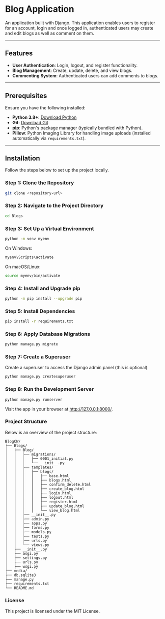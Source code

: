 # Blog Application

An application built with Django. This application enables users to register for an account, login and once logged in, authenticated users may create and edit blogs as well as comment on them.

---

## Features

- **User Authentication**: Login, logout, and register functionality.
- **Blog Management**: Create, update, delete, and view blogs.
- **Commenting System**: Authenticated users can add comments to blogs.

---

## Prerequisites

Ensure you have the following installed:

- **Python 3.8+**: [Download Python](https://www.python.org/downloads/)
- **Git**: [Download Git](https://git-scm.com/downloads)
- **pip**: Python's package manager (typically bundled with Python).
- **Pillow**: Python Imaging Library for handling image uploads (installed automatically via `requirements.txt`).

---

## Installation

Follow the steps below to set up the project locally.

### Step 1: Clone the Repository

```bash
git clone <repository-url>
```

### Step 2: Navigate to the Project Directory

```bash
cd Blogs
```

### Step 3: Set Up a Virtual Environment

```bash
python -m venv myenv
```
On Windows:

```bash
myenv\Scripts\activate
```
On macOS/Linux:

```bash
source myenv/bin/activate
```
### Step 4: Install and Upgrade pip

```bash
python -m pip install --upgrade pip
```
### Step 5: Install Dependencies

```bash
pip install -r requirements.txt
```
### Step 6: Apply Database Migrations

```bash
python manage.py migrate
```
### Step 7: Create a Superuser
Create a superuser to access the Django admin panel (this is optional)

```bash
python manage.py createsuperuser
```

### Step 8: Run the Development Server

```bash
python manage.py runserver
```
Visit the app in your browser at http://127.0.0.1:8000/.

### Project Structure
Below is an overview of the project structure:

```plaintext 
BlogCW/
├── Blogs/
│   ├── Blog/
│   │   ├── migrations/
│   │   │   ├── 0001_initial.py
│   │   │   └── __init__.py
│   │   ├── templates/
│   │   │   ├── blogs/
│   │   │   │   ├── base.html
│   │   │   │   ├── blogs.html
│   │   │   │   ├── confirm_delete.html
│   │   │   │   ├── create_blog.html
│   │   │   │   ├── login.html
│   │   │   │   ├── logout.html
│   │   │   │   ├── register.html
│   │   │   │   ├── update_blog.html
│   │   │   │   └── view_blog.html
│   │   ├── __init__.py
│   │   ├── admin.py
│   │   ├── apps.py
│   │   ├── forms.py
│   │   ├── models.py
│   │   ├── tests.py
│   │   ├── urls.py
│   │   └── views.py
│   ├── __init__.py
│   ├── asgi.py
│   ├── settings.py
│   ├── urls.py
│   ├── wsgi.py
├── media/
├── db.sqlite3
├── manage.py
├── requirements.txt
└── README.md
```

### License
This project is licensed under the MIT License.